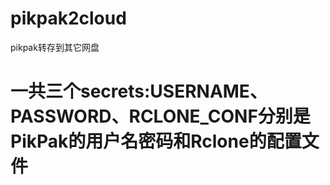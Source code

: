 # pikpak2cloud
pikpak转存到其它网盘

# 一共三个secrets:USERNAME、PASSWORD、RCLONE_CONF分别是PikPak的用户名密码和Rclone的配置文件
